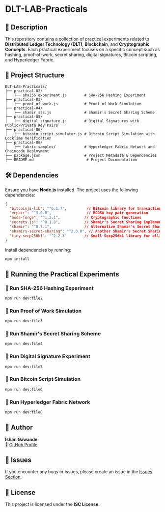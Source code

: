 # DLT-LAB-Practicals

## 📌 Description
This repository contains a collection of practical experiments related to **Distributed Ledger Technology (DLT)**, **Blockchain**, and **Cryptographic Concepts**. Each practical experiment focuses on a specific concept such as hashing, proof-of-work, secret sharing, digital signatures, Bitcoin scripting, and Hyperledger Fabric.

## 📁 Project Structure
```
DLT-LAB-Practicals/
├── practical-02/
│   ├── sha256_experiment.js        # SHA-256 Hashing Experiment
├── practical-03/
│   ├── proof_of_work.js            # Proof of Work Simulation
├── practical-04/
│   ├── shamir_sss.js               # Shamir's Secret Sharing Scheme
├── practical-05/
│   ├── digital_signature.js        # Digital Signatures with Public/Private Key Pairs
├── practical-06/
│   ├── bitcoin_script_simulator.js # Bitcoin Script Simulation with LockTime Verification
├── practical-08/
│   ├── fabric-samples/             # Hyperledger Fabric Network and Chaincode Deployment
├── package.json                    # Project Metadata & Dependencies
├── README.md                        # Project Documentation
```

## 🛠️ Dependencies
Ensure you have **Node.js** installed. The project uses the following dependencies:

```json
{
  "bitcoinjs-lib": "^6.1.7",         // Bitcoin library for transaction creation
  "ecpair": "^3.0.0",                // ECDSA key pair generation
  "node-forge": "^1.3.1",           // Cryptographic functions
  "secrets.js": "^0.1.8",           // Shamir's Secret Sharing implementation
  "shamir": "^0.7.1",               // Alternative Shamir's Secret Sharing library
  "shamirs-secret-sharing": "^2.0.0", // Another Shamir's Secret Sharing implementation
  "tiny-secp256k1": "^2.2.3"        // Small Secp256k1 library for elliptic curve operations
}
```

Install dependencies by running:
```sh
npm install
```

## 🚀 Running the Practical Experiments

### 🔹 Run SHA-256 Hashing Experiment
```sh
npm run dev:file2
```

### 🔹 Run Proof of Work Simulation
```sh
npm run dev:file3
```

### 🔹 Run Shamir's Secret Sharing Scheme
```sh
npm run dev:file4
```

### 🔹 Run Digital Signature Experiment
```sh
npm run dev:file5
```

### 🔹 Run Bitcoin Script Simulation
```sh
npm run dev:file6
```

### 🔹 Run Hyperledger Fabric Network
```sh
npm run dev:file8
```

## 📝 Author
**Ishan Gawande**  
🔗 [GitHub Profile](https://github.com/ishangawande55)

## 🐞 Issues
If you encounter any bugs or issues, please create an issue in the [Issues Section](https://github.com/ishangawande55/DLT-LAB-Practicals/issues).

## 📜 License
This project is licensed under the **ISC License**.

